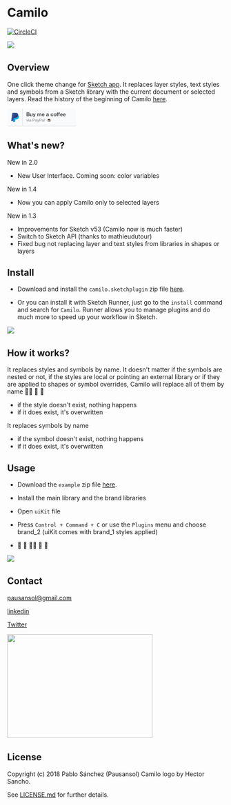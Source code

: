 # Camilo

[![CircleCI](https://circleci.com/gh/Pausansol/Camilo.svg?style=svg)](https://circleci.com/gh/Pausansol/Camilo)

<img src='https://raw.githubusercontent.com/pausansol/camilo/master/images/cover.png'>


## Overview
One click theme change for [Sketch app](https://www.sketchapp.com/). It replaces layer styles, text styles and symbols from a Sketch library with the current document or selected layers. Read the history of the beginning of Camilo [here](https://medium.com/makingtuenti/camilo-our-tool-and-technique-for-one-click-brand-change-in-sketch-52-2060ae4161ae). 

<a href="https://www.paypal.me/pausansol">
	<img width="160" height="41" src="https://raw.githubusercontent.com/pausansol/camilo/master/images/donate.png">
</a>

## What's new?

New in 2.0

- New User Interface. Coming soon: color variables

New in 1.4

- Now you can apply Camilo only to selected layers

New in 1.3

- Improvements for Sketch v53 (Camilo now is much faster)
- Switch to Sketch API (thanks to mathieudutour)
- Fixed bug not replacing layer and text styles from libraries in shapes or layers

## Install

* Download and install the `camilo.sketchplugin` zip file [here](https://github.com/Pausansol/Camilo/releases/download/v2.0.2/Camilo.sketchplugin.zip).

* Or you can install it with Sketch Runner, just go to the `install` command and search for `Camilo`. Runner allows you to manage plugins and do much more to speed up your workflow in Sketch.

<img src='https://raw.githubusercontent.com/pausansol/camilo/master/images/InstallwithRunner.png' width="500">

## How it works?

It replaces styles and symbols by name. It doesn't matter if the symbols are nested or not, if the styles are local or pointing an external library or if they are applied to shapes or symbol overrides, Camilo will replace all of them by name 🙌🏼 🎈 🎉

* if the style doesn't exist, nothing happens
* if it does exist, it's overwritten

It replaces symbols by name

* if the symbol doesn't exist, nothing happens
* if it does exist, it's overwritten

## Usage

* Download the `example` zip file [here](https://github.com/Pausansol/Camilo/releases/download/v1.4/Camilo_example.zip).

* Install the main library and the brand libraries

* Open `uiKit` file

* Press `Control + Command + C` or use the `Plugins` menu and choose brand_2 (uiKit comes with brand_1 styles applied) 

* 🎉 🎈 🙌🏼 🎈 🎉



<img src='https://raw.githubusercontent.com/pausansol/camilo/master/images/brand_change.gif'>

## Contact

pausansol@gmail.com

[linkedin](https://www.linkedin.com/in/pablosanchezsoler/)

[Twitter](https://twitter.com/pausansol)

<a href="https://medium.com/makingtuenti/camilo-our-tool-and-technique-for-one-click-brand-change-in-sketch-52-2060ae4161ae">
	<img width="337" height="241" src="https://raw.githubusercontent.com/pausansol/camilo/master/images/medium_preview.png" >
</a>

## License
Copyright (c) 2018 Pablo Sánchez (Pausansol) Camilo logo by Hector Sancho.

See [LICENSE.md](https://github.com/pausansol/camilo/blob/master/LICENSE.md) for further details.
